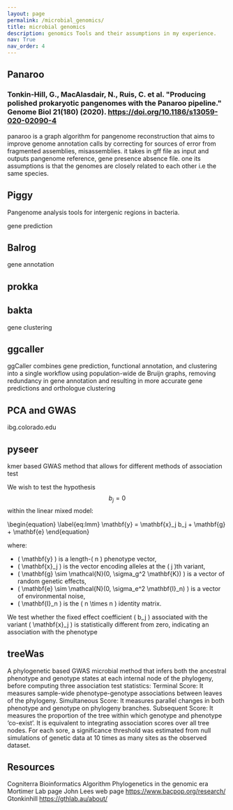 ```yaml
---
layout: page
permalink: /microbial_genomics/
title: microbial genomics
description: genomics Tools and their assumptions in my experience.
nav: True
nav_order: 4
---
```


## Panaroo
### Tonkin-Hill, G., MacAlasdair, N., Ruis, C. et al. "Producing polished prokaryotic pangenomes with the Panaroo pipeline." Genome Biol 21(180) (2020). https://doi.org/10.1186/s13059-020-02090-4
panaroo is a graph algorithm for pangenome reconstruction that aims to improve genome annotation calls by correcting for sources of error from fragmented assemblies, misassemblies. it takes in gff file as input and outputs pangenome reference, gene presence absence file.
one its assumptions is that the genomes are closely related to each other i.e the same species.

## Piggy
Pangenome analysis tools for intergenic regions in bacteria.

gene prediction
## Balrog

gene annotation
## prokka
## bakta

gene clustering
## ggcaller 
ggCaller combines gene prediction, functional annotation, and clustering into a single workflow using population-wide de Bruijn graphs, removing redundancy in gene annotation and resulting in more accurate gene predictions and orthologue clustering

## PCA and GWAS
ibg.colorado.edu

## pyseer
kmer based GWAS method that allows for different methods of association test

We wish to test the hypothesis $$ b_j = 0 $$ within the linear mixed model:

\begin{equation}
\label{eq:lmm}
\mathbf{y} = \mathbf{x}_j b_j + \mathbf{g} + \mathbf{e}
\end{equation}

where:  
- \( \mathbf{y} \) is a length-\( n \) phenotype vector,  
- \( \mathbf{x}_j \) is the vector encoding alleles at the \( j \)th variant,  
- \( \mathbf{g} \sim \mathcal{N}(0, \sigma_g^2 \mathbf{K}) \) is a vector of random genetic effects,  
- \( \mathbf{e} \sim \mathcal{N}(0, \sigma_e^2 \mathbf{I}_n) \) is a vector of environmental noise,  
- \( \mathbf{I}_n \) is the \( n \times n \) identity matrix.

We test whether the fixed effect coefficient \( b_j \) associated with the variant \( \mathbf{x}_j \) is statistically different from zero, indicating an association with the phenotype


## treeWas
A phylogenetic based GWAS microbial method that infers both the ancestral phenotype and genotype states at each internal node of the phylogeny, before computing three association test statistics:
Terminal Score: It measures sample-wide phenotype-genotype associations between leaves of the phylogeny.
Simultaneous Score: It measures parallel changes in both phenotype and genotype on phylogeny branches.
Subsequent Score: It measures the proportion of the tree within which genotype and phenotype ‘co-exist’. It is equivalent to integrating association scores over all tree nodes.
For each sore, a significance threshold was estimated from null simulations of genetic data at 10 times as many sites as the observed dataset.

## Resources
Cogniterra Bioinformatics Algorithm
Phylogenetics in the genomic era
Mortimer Lab page
John Lees web page https://www.bacpop.org/research/
Gtonkinhill https://gthlab.au/about/



